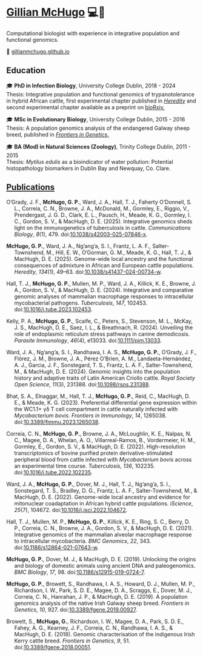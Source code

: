 
# [Gillian McHugo](https://gillianmchugo.github.io) :computer::dna:

Computational biologist with experience in integrative population and
functional genomics.

:link: [gillianmchugo.github.io](https://gillianmchugo.github.io)

## Education

:mortar_board: **PhD in Infection Biology**, University College Dublin,
2018 - 2024<br> Thesis: Integrative population and functional genomics
of trypanotolerance in hybrid African cattle, first experimental chapter
published in [*Heredity*](https://rdcu.be/dZxHo "rdcu.be/dZxHo") and
second experimental chapter available as a preprint on
[bioRxiv.](https://doi.org/doi:10.1101/2025.01.31.635858 "doi.org/doi:10.1101/2025.01.31.635858")

:mortar_board: **MSc in Evolutionary Biology**, University College
Dublin, 2015 - 2016<br> Thesis: A population genomics analysis of the
endangered Galway sheep breed, published in [*Frontiers in
Genetics*.](https://doi.org/10.3389/fgene.2019.00927 "doi.org/10.3389/fgene.2019.00927")

:mortar_board: **BA (Mod) in Natural Sciences (Zoology)**, Trinity
College Dublin, 2011 - 2015<br> Thesis: *Mytilus edulis* as a
bioindicator of water pollution: Potential histopathology biomarkers in
Dublin Bay and Newquay, Co. Clare.

## [Publications](https://gillianmchugo.github.io/#publications)

<div id="refs" class="references csl-bib-body hanging-indent"
line-spacing="2">

<div id="ref-ogradyetal2025communicationsbiology" class="csl-entry">

O’Grady, J. F., **McHugo, G. P.**, Ward, J. A., Hall, T. J., Faherty
O’Donnell, S. L., Correia, C. N., Browne, J. A., McDonald, M., Gormley,
E., Riggio, V., Prendergast, J. G. D., Clark, E. L., Pausch, H., Meade,
K. G., Gormley, I. C., Gordon, S. V., & MacHugh, D. E. (2025).
Integrative genomics sheds light on the immunogenetics of tuberculosis
in cattle. *Communications Biology*, *8*(1), 479.
doi:[10.1038/s42003-025-07846-x](https://doi.org/10.1038/s42003-025-07846-x).

</div>

<div id="ref-mchugoetal2025heredity" class="csl-entry">

**McHugo, G. P.**, Ward, J. A., Ng’ang’a, S. I., Frantz, L. A. F.,
Salter-Townshend, M., Hill, E. W., O’Gorman, G. M., Meade, K. G., Hall,
T. J., & MacHugh, D. E. (2025). Genome-wide local ancestry and the
functional consequences of admixture in African and European cattle
populations. *Heredity*, *134*(1), 49–63.
doi:[10.1038/s41437-024-00734-w](https://doi.org/10.1038/s41437-024-00734-w).

</div>

<div id="ref-halletal2024tuberculosis" class="csl-entry">

Hall, T. J., **McHugo, G. P.**, Mullen, M. P., Ward, J. A., Killick, K. E.,
Browne, J. A., Gordon, S. V., & MacHugh, D. E. (2024). Integrative and
comparative genomic analyses of mammalian macrophage responses to
intracellular mycobacterial pathogens. *Tuberculosis*, *147*, 102453.
doi:[10.1016/j.tube.2023.102453](https://doi.org/10.1016/j.tube.2023.102453).

</div>

<div id="ref-kellyetal2024parasiteimmunology" class="csl-entry">

Kelly, P. A., **McHugo, G. P.**, Scaife, C., Peters, S., Stevenson, M. L.,
McKay, J. S., MacHugh, D. E., Saez, I. L., & Breathnach, R. (2024).
Unveiling the role of endoplasmic reticulum stress pathways in canine
demodicosis. *Parasite Immunology*, *46*(4), e13033.
doi:[10.1111/pim.13033](https://doi.org/10.1111/pim.13033).

</div>

<div id="ref-wardetal2024royalsocietyopenscience" class="csl-entry">

Ward, J. A., Ng’ang’a, S. I., Randhawa, I. A. S., **McHugo, G. P.**,
O’Grady, J. F., Flórez, J. M., Browne, J. A., Pérez O’Brien, A. M.,
Landaeta-Hernández, A. J., Garcia, J. F., Sonstegard, T. S., Frantz, L.
A. F., Salter-Townshend, M., & MacHugh, D. E. (2024). Genomic insights
into the population history and adaptive traits of Latin American
Criollo cattle. *Royal Society Open Science*, *11*(3), 231388.
doi:[10.1098/rsos.231388](https://doi.org/10.1098/rsos.231388).

</div>

<div id="ref-bhatetal2023frontiersinimmunology" class="csl-entry">

Bhat, S. A., Elnaggar, M., Hall, T. J., **McHugo, G. P.**, Reid, C.,
MacHugh, D. E., & Meade, K. G. (2023). Preferential differential gene
expression within the WC1.1+ γδ T cell compartment in cattle naturally
infected with *Mycobacterium bovis*. *Frontiers in Immunology*, *14*,
1265038.
doi:[10.3389/fimmu.2023.1265038](https://doi.org/10.3389/fimmu.2023.1265038).

</div>

<div id="ref-correiaetal2022tuberculosis" class="csl-entry">

Correia, C. N., **McHugo, G. P.**, Browne, J. A., McLoughlin, K. E., Nalpas,
N. C., Magee, D. A., Whelan, A. O., Villarreal-Ramos, B., Vordermeier,
H. M., Gormley, E., Gordon, S. V., & MacHugh, D. E. (2022).
High-resolution transcriptomics of bovine purified protein
derivative-stimulated peripheral blood from cattle infected with
*Mycobacterium bovis* across an experimental time course. *Tuberculosis*,
*136*, 102235.
doi:[10.1016/j.tube.2022.102235](https://doi.org/10.1016/j.tube.2022.102235).

</div>

<div id="ref-wardetal2022iscience" class="csl-entry">

Ward, J. A., **McHugo, G. P.**, Dover, M. J., Hall, T. J., Ng’ang’a, S. I.,
Sonstegard, T. S., Bradley, D. G., Frantz, L. A. F., Salter-Townshend,
M., & MacHugh, D. E. (2022). Genome-wide local ancestry and evidence for
mitonuclear coadaptation in African hybrid cattle populations.
*iScience*, *25*(7), 104672.
doi:[10.1016/j.isci.2022.104672](https://doi.org/10.1016/j.isci.2022.104672).

</div>

<div id="ref-halletal2021bmcgenomics" class="csl-entry">

Hall, T. J., Mullen, M. P., **McHugo, G. P.**, Killick, K. E., Ring, S. C.,
Berry, D. P., Correia, C. N., Browne, J. A., Gordon, S. V., & MacHugh,
D. E. (2021). Integrative genomics of the mammalian alveolar macrophage
response to intracellular mycobacteria. *BMC Genomics*, *22*, 343.
doi:[10.1186/s12864-021-07643-w](https://doi.org/10.1186/s12864-021-07643-w).

</div>

<div id="ref-mchugoetal2019bmcbiology" class="csl-entry">

**McHugo, G. P.**, Dover, M. J., & MacHugh, D. E. (2019). Unlocking the
origins and biology of domestic animals using ancient DNA and
paleogenomics. *BMC Biology*, *17*, 98.
doi:[10.1186/s12915-019-0724-7](https://doi.org/10.1186/s12915-019-0724-7).

</div>

<div id="ref-mchugoetal2019frontiersingenetics" class="csl-entry">

**McHugo, G. P.**, Browett, S., Randhawa, I. A. S., Howard, D. J., Mullen,
M. P., Richardson, I. W., Park, S. D. E., Magee, D. A., Scraggs, E.,
Dover, M. J., Correia, C. N., Hanrahan, J. P., & MacHugh, D. E. (2019).
A population genomics analysis of the native Irish Galway sheep breed.
*Frontiers in Genetics*, *10*, 927.
doi:[10.3389/fgene.2019.00927](https://doi.org/10.3389/fgene.2019.00927).

</div>

<div id="ref-browettetal2018frontiersingenetics" class="csl-entry">

Browett, S., **McHugo, G.**, Richardson, I. W., Magee, D. A., Park, S. D.
E., Fahey, A. G., Kearney, J. F., Correia, C. N., Randhawa, I. A. S., &
MacHugh, D. E. (2018). Genomic characterisation of the indigenous Irish
Kerry cattle breed. *Frontiers in Genetics*, *9*, 51.
doi:[10.3389/fgene.2018.00051](https://doi.org/10.3389/fgene.2018.00051).

</div>

</div>

